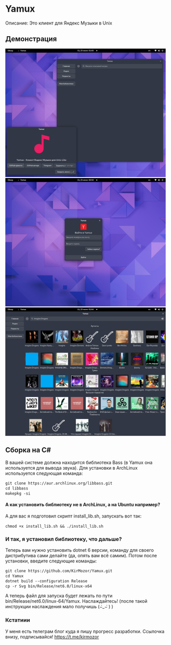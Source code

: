 # Yamux
Описание: Это клиент для Яндекс Музыки в Unix

## Демонстрация
![](https://raw.githubusercontent.com/KirMozor/Yamux/main/Demonstration/MainWindow.png)
![](https://raw.githubusercontent.com/KirMozor/Yamux/main/Demonstration/LoginWindow.png)
![](https://raw.githubusercontent.com/KirMozor/Yamux/main/Demonstration/ImagineDragons.png)

## Сборка на C#
В вашей системе должна находится библиотека Bass (в Yamux она используется для вывода звука). Для установки в ArchLinux используется следующая команда:

```
git clone https://aur.archlinux.org/libbass.git
cd libbass
makepkg -si
```
#### А как установить библиотеку не в ArchLinux, а на Ubuntu например?
А для вас я подготовил скрипт install_lib.sh, запускать вот так:

`chmod +x install_lib.sh && ./install_lib.sh`

### И так, я установил библиотеку, что дальше? 
Теперь вам нужно установить dotnet 6 версии, команду для своего дистрибутива сами делайте (да, опять вам всё самим). Потом после установки, введите следующие команды:

```
git clone https://github.com/KirMozor/Yamux.git
cd Yamux
dotnet build --configuration Release
cp -r Svg bin/Release/net6.0/linux-x64
```
А теперь файл для запуска будет лежать по пути bin/Release/net6.0/linux-64/Yamux. Наслаждайтесь! (после такой инструкции наслаждения мало получишь (⌣̀_⌣́ ) )

### Кстатиии

У меня есть телеграм блог куда я пишу прогресс разработки. Ссылочка внизу, подписывайся!
https://t.me/kirmozor
